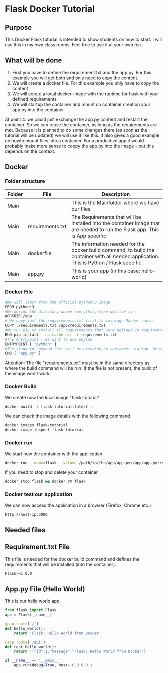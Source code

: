 # Flask Docker Tutorial

## Purpose
This Docker Flask tutorial is intended to show students on how to start. I will use this in my own class rooms. Feel free to use it at your own risk.

## What will be done

1. First you have to define the requirement.txt and the app.py. For this example you will get both and only need to copy the content.
2. We will create a docker file. For this example you only have to copy the content
3. We will cerate a local docker-image with the runtime for flask with your defined requirements
4. We will startup the container and mount on container creation your app.py into the container

At point 4. we could just exchange the app.py content and restart the container. So we can reuse the container, as long as the requirements are met. Because it is planned to do some changes there (as soon as the tutorial will be updated) we will use it like this. It also gives a good example on howto mount files into a container. For a productive app it would probably make more sense to coppy the app.py into the image - but this depends on the context.


## Docker
### Folder structure

|Folder| File  | Description   |
| ------------ | ------------ | ------------ |
|Main |   | This is the Mainfolder where we have our files   |
|Main |requirements.txt   |The Requirements that will be installed into the container image that are needed to run the Flask app. This is App specific  |
|Main |dockerfile  |The information needed for the docker build command, to build the container with all needed application. This is Python / Flask specific.|
|Main |app.py  |This is your app (in this case: hello-world)|

### Docker File

```Bash
#We will start from the official python:3 image
FROM python:3
#We define the directory where everything else will be run
WORKDIR /app
# We copy just the requirements.txt first to leverage Docker cache
COPY ./requirements.txt /app/requirements.txt
#We run pip to install all requirements that were defined in requirements.txt 
RUN pip install --no-cache-dir -r requirements.txt
#The entrypoint - we want to use phyton
ENTRYPOINT [ "python" ]
#The standard command that will be executed on container startup. We will start the "app.py" application
CMD [ "app.py" ]
```
Attention: 
The file "requirements.txt" must be in the same directory as where the build command will be run. If the file is not present, the build of the image won't work.

### Docker Build

We create now the local image "flask-tutorial"
```Bash
docker build -t flask-tutorial:latest .
```

We can check the image details with the following command
```Bash
docker images flask-tutorial
docker image inspect flask-tutorial
```

###  Docker run
We start now the container with the application

```Bash
docker run --name=flask --volume /path/to/the/app/app.py:/app/app.py:ro -d -p 5000:5000 flask-tutorial
```

If you need to stop and delete your container
```Bash
docker stop flask && docker rm flask
```


###  Docker test our application

We can now access the application in a browser (Firefox, Chrome etc.)
```Bash
http://host-ip:5000
```

## Needed files
## Requirement.txt File
This file is needed for the docker build command and defines the requirements that will be installed (into the container).

```Bash
Flask>=1.0.0
```

## App.py File (Hello World)
This is our hello world app.

```python
from flask import Flask
app = Flask(__name__)

@app.route('/')
def hello_world():
    return 'Flask: Hello World from Docker'

@app.route('/api')
def rest_hello_world():
    return '{"id":1,"message":"Flask: Hello World from Docker"}'

if __name__ == '__main__':
    app.run(debug=True, host='0.0.0.0')
```

